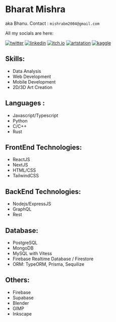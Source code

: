 # Bharat Mishra

aka Bhanu. Contact : `mishrabm2004@gmail.com`

All my socials are here:

[![twitter](https://img.shields.io/badge/Twitter-1DA1F2?style=for-the-badge&logo=twitter&logoColor=white)](https://twitter.com/TheBharatMishra)
[![linkedin](https://img.shields.io/badge/LinkedIn-0077B5?style=for-the-badge&logo=linkedin&logoColor=white)](https://www.linkedin.com/in/thebharatmishra)
[![itch.io](https://img.shields.io/badge/Itch.io-FA5C5C?style=for-the-badge&logo=itchdotio&logoColor=white)](https://bhanudev.itch.io/)
[![artstation](https://img.shields.io/badge/ArtStation-00162A?style=for-the-badge&logo=ArtStation&logoColor=white)](https://thebharatmishra.artstation.com/)
[![kaggle](https://img.shields.io/badge/Kaggle-20BEFF?style=for-the-badge&logo=Kaggle&logoColor=white)](https://www.kaggle.com/thebharatmishra)

## Skills:

-   Data Analysis
-   Web Development
-   Mobile Development
-   2D/3D Art Creation

## Languages :

-   Javascript/Typescript
-   Python
-   C/C++
-   Rust

## FrontEnd Technologies:

-   ReactJS
-   NextJS
-   HTML/CSS
-   TailwindCSS

## BackEnd Technologies:

-   Nodejs/ExpressJS
-   GraphQL
-   Rest

## Database:

-   PostgreSQL
-   MongoDB
-   MySQL with Vitess
-   Firebase Realtime Database / Firestore
-   ORM: TypeORM, Prisma, Sequilize

## Others:

-   Firebase
-   Supabase
-   Blender
-   GIMP
-   Inkscape
